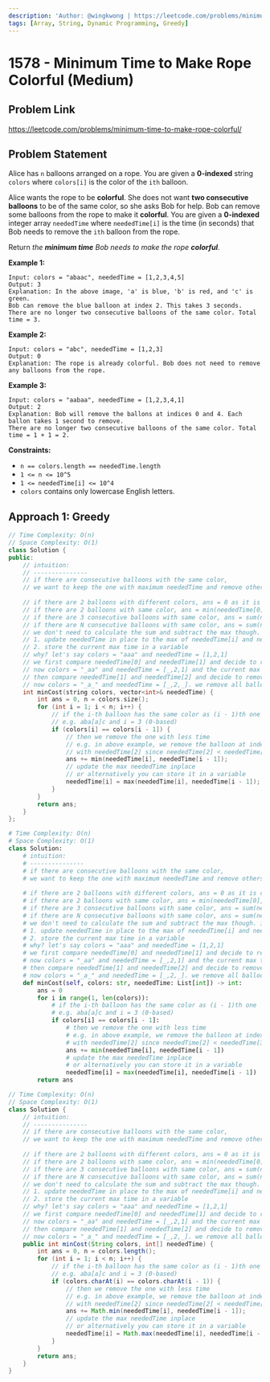 ```yaml
---
description: 'Author: @wingkwong | https://leetcode.com/problems/minimum-time-to-make-rope-colorful/'
tags: [Array, String, Dynamic Programming, Greedy]
---
```


# 1578 - Minimum Time to Make Rope Colorful (Medium) 

## Problem Link

https://leetcode.com/problems/minimum-time-to-make-rope-colorful/

## Problem Statement

Alice has `n` balloons arranged on a rope. You are given a **0-indexed** string `colors` where `colors[i]` is the color of the `ith` balloon.

Alice wants the rope to be **colorful**. She does not want **two consecutive balloons** to be of the same color, so she asks Bob for help. Bob can remove some balloons from the rope to make it **colorful**. You are given a **0-indexed** integer array `neededTime` where `neededTime[i]` is the time (in seconds) that Bob needs to remove the `ith` balloon from the rope.

Return *the **minimum time** Bob needs to make the rope **colorful***.

**Example 1:**

```
Input: colors = "abaac", neededTime = [1,2,3,4,5]
Output: 3
Explanation: In the above image, 'a' is blue, 'b' is red, and 'c' is green.
Bob can remove the blue balloon at index 2. This takes 3 seconds.
There are no longer two consecutive balloons of the same color. Total time = 3.
```

**Example 2:**

```
Input: colors = "abc", neededTime = [1,2,3]
Output: 0
Explanation: The rope is already colorful. Bob does not need to remove any balloons from the rope.
```

**Example 3:**

```
Input: colors = "aabaa", neededTime = [1,2,3,4,1]
Output: 2
Explanation: Bob will remove the ballons at indices 0 and 4. Each ballon takes 1 second to remove.
There are no longer two consecutive balloons of the same color. Total time = 1 + 1 = 2.
```

**Constraints:**

- `n == colors.length == neededTime.length`
- `1 <= n <= 10^5`
- `1 <= neededTime[i] <= 10^4`
- `colors` contains only lowercase English letters.

## Approach 1: Greedy

<Tabs>
<TabItem value="cpp" label="C++">
<SolutionAuthor name="@wingkwong"/>

```cpp
// Time Complexity: O(n)
// Space Complexity: O(1)
class Solution {
public:
    // intuition: 
    // ---------------
    // if there are consecutive balloons with the same color, 
    // we want to keep the one with maximum neededTime and remove others 
    
    // if there are 2 balloons with different colors, ans = 0 as it is colorful
    // if there are 2 balloons with same color, ans = min(neededTime[0], neededTime[1])
    // if there are 3 consecutive balloons with same color, ans = sum(neededTime[0 .. 2]) - max(neededTime[0 .. 2])
    // if there are N consecutive balloons with same color, ans = sum(neededTime[0 .. n - 1]) - max(neededTime[0 .. n - 1])
    // we don't need to calculate the sum and subtract the max though. instead, we can either
    // 1. update neededTime in place to the max of neededTime[i] and neededTime[i - 1] (shown in below solution) or 
    // 2. store the current max time in a variable
    // why? let's say colors = "aaa" and neededTime = [1,2,1]
    // we first compare neededTime[0] and neededTime[1] and decide to remove the first balloon (neededTime[0] < neededTime[1])
    // now colors = "_aa" and neededTime = [_,2,1] and the current max time is 2
    // then compare neededTime[1] and neededTime[2] and decide to remove the last balloon, (neededTime[2] < neededTime[1])
    // now colors = "_a_" and neededTime = [_,2,_]. we remove all balloons but the one with maximum neededTime
    int minCost(string colors, vector<int>& neededTime) {
        int ans = 0, n = colors.size();
        for (int i = 1; i < n; i++) {
            // if the i-th balloon has the same color as (i - 1)th one
            // e.g. aba[a]c and i = 3 (0-based)
            if (colors[i] == colors[i - 1]) {
                // then we remove the one with less time
                // e.g. in above example, we remove the balloon at index 2 
                // with neededTime[2] since neededTime[2] < neededTime[3] 
                ans += min(neededTime[i], neededTime[i - 1]);
                // update the max neededTime inplace 
                // or alternatively you can store it in a variable
                neededTime[i] = max(neededTime[i], neededTime[i - 1]);
            }
        }
        return ans;
    }
};
```

</TabItem>

<TabItem value="py" label="Python">
<SolutionAuthor name="@wingkwong"/>

```py
# Time Complexity: O(n)
# Space Complexity: O(1)
class Solution:
    # intuition: 
    # ---------------
    # if there are consecutive balloons with the same color, 
    # we want to keep the one with maximum neededTime and remove others 
    
    # if there are 2 balloons with different colors, ans = 0 as it is colorful
    # if there are 2 balloons with same color, ans = min(neededTime[0], neededTime[1])
    # if there are 3 consecutive balloons with same color, ans = sum(neededTime[0 .. 2]) - max(neededTime[0 .. 2])
    # if there are N consecutive balloons with same color, ans = sum(neededTime[0 .. n - 1]) - max(neededTime[0 .. n - 1])
    # we don't need to calculate the sum and subtract the max though. instead, we can either
    # 1. update neededTime in place to the max of neededTime[i] and neededTime[i - 1] (shown in below solution) or 
    # 2. store the current max time in a variable
    # why? let's say colors = "aaa" and neededTime = [1,2,1]
    # we first compare neededTime[0] and neededTime[1] and decide to remove the first balloon (neededTime[0] < neededTime[1])
    # now colors = "_aa" and neededTime = [_,2,1] and the current max time is 2
    # then compare neededTime[1] and neededTime[2] and decide to remove the last balloon, (neededTime[2] < neededTime[1])
    # now colors = "_a_" and neededTime = [_,2,_]. we remove all balloons but the one with maximum neededTime
    def minCost(self, colors: str, neededTime: List[int]) -> int:
        ans = 0
        for i in range(1, len(colors)):
            # if the i-th balloon has the same color as (i - 1)th one
            # e.g. aba[a]c and i = 3 (0-based)
            if colors[i] == colors[i - 1]:
                # then we remove the one with less time
                # e.g. in above example, we remove the balloon at index 2 
                # with neededTime[2] since neededTime[2] < neededTime[3] 
                ans += min(neededTime[i], neededTime[i - 1])
                # update the max neededTime inplace 
                # or alternatively you can store it in a variable
                neededTime[i] = max(neededTime[i], neededTime[i - 1])
        return ans
```

</TabItem>

<TabItem value="java" label="Java">
<SolutionAuthor name="@wingkwong"/>

```java
// Time Complexity: O(n)
// Space Complexity: O(1)
class Solution {
    // intuition: 
    // ---------------
    // if there are consecutive balloons with the same color, 
    // we want to keep the one with maximum neededTime and remove others 
    
    // if there are 2 balloons with different colors, ans = 0 as it is colorful
    // if there are 2 balloons with same color, ans = min(neededTime[0], neededTime[1])
    // if there are 3 consecutive balloons with same color, ans = sum(neededTime[0 .. 2]) - max(neededTime[0 .. 2])
    // if there are N consecutive balloons with same color, ans = sum(neededTime[0 .. n - 1]) - max(neededTime[0 .. n - 1])
    // we don't need to calculate the sum and subtract the max though. instead, we can either
    // 1. update neededTime in place to the max of neededTime[i] and neededTime[i - 1] (shown in below solution) or 
    // 2. store the current max time in a variable
    // why? let's say colors = "aaa" and neededTime = [1,2,1]
    // we first compare neededTime[0] and neededTime[1] and decide to remove the first balloon (neededTime[0] < neededTime[1])
    // now colors = "_aa" and neededTime = [_,2,1] and the current max time is 2
    // then compare neededTime[1] and neededTime[2] and decide to remove the last balloon, (neededTime[2] < neededTime[1])
    // now colors = "_a_" and neededTime = [_,2,_]. we remove all balloons but the one with maximum neededTime
    public int minCost(String colors, int[] neededTime) {
        int ans = 0, n = colors.length();
        for (int i = 1; i < n; i++) {
            // if the i-th balloon has the same color as (i - 1)th one
            // e.g. aba[a]c and i = 3 (0-based)
            if (colors.charAt(i) == colors.charAt(i - 1)) {
                // then we remove the one with less time
                // e.g. in above example, we remove the balloon at index 2 
                // with neededTime[2] since neededTime[2] < neededTime[3] 
                ans += Math.min(neededTime[i], neededTime[i - 1]);
                // update the max neededTime inplace 
                // or alternatively you can store it in a variable
                neededTime[i] = Math.max(neededTime[i], neededTime[i - 1]);
            }
        }
        return ans;
    }
}
```

</TabItem>
</Tabs>